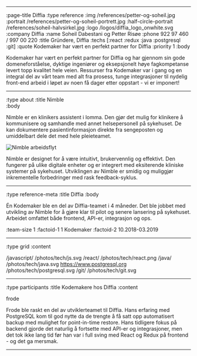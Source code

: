 --------------------------------------------------------------------------------
:page-title Diffia
:type reference
:img /references/petter-og-soheil.jpg
:portrait /references/petter-og-soheil-portrett.jpg
:half-circle-portrait /references/soheil-halvsirkel.jpg
:logo /logos/diffia_logo_onwhite.svg
:company Diffia
:name Soheil Dabestani og Petter Risøe
:phone 922 97 460 / 997 00 220
:title Gründere, Diffia
:techs [:react :redux :java :postgresql :git]
:quote Kodemaker har vært en perfekt partner for Diffia
:priority 1
:body

Kodemaker har vært en perfekt partner for Diffia og 
har gjennom sin gode domeneforståelse, dyktige ingeniører og eksepsjonelt høye 
fagkompetanse levert topp kvalitet hele veien. Ressurser fra Kodemaker var i gang 
og en integral del av vårt team med alt fra prosess, tunge integrasjoner til 
nydelig front-end arbeid i løpet av noen få dager etter oppstart - vi er imponert!

--------------------------------------------------------------------------------
:type about
:title Nimble  
:body

Nimble er en klinikers assistent i lomma. Den gjør det mulig for klinikere å kommunisere og samhandle med annet
helsepersonell på sykehuset. De kan dokumentere pasientinformasjon direkte fra sengeposten og umiddelbart dele
det med hele pleieteamet.

![Nimble arbeidsflyt](/illustrations/references/nimble.png)

Nimble er designet for å være intuitivt, brukervennlig og effektivt. Den fungerer på ulike digitale enheter og
er integrert med eksiterende kliniske systemer på sykehuset. Utviklingen av Nimble er smidig og muliggjør
inkrementelle forbedringer med rask feedback-syklus.


--------------------------------------------------------------------------------
:type reference-meta
:title Diffia
:body

Én Kodemaker ble en del av Diffia-teamet i 4 måneder.
Det ble jobbet med utvikling av Nimble for å gjøre klar til pilot og senere lansering på sykehuset.
Arbeidet omfattet både frontend, API-er, integrasjon og ops.

:team-size 1
:factoid-1 1 Kodemaker
:factoid-2 10.2018-03.2019

--------------------------------------------------------------------------------
:type grid
:content

/javascript/                       /photos/tech/js.svg
/react/                            /photos/tech/react.png
/java/                             /photos/tech/java.svg
https://www.postgresql.org         /photos/tech/postgresql.svg
/git/                              /photos/tech/git.svg

--------------------------------------------------------------------------------

:type participants
:title Kodemakere hos Diffia
:content

frode

Frode ble raskt en del av utviklerteamet til Diffia. Hans erfaring med PostgreSQL kom til god nytte da de
trengte å få satt opp automatisert backup med mulighet for point-in-time restore. Hans tidligere fokus på backend
gjorde det naturlig å fortsette med API-er og integrasjoner, men det tok ikke lang tid før han var i full sving
med React og Redux på frontend - og det ga mersmak.


--------------------------------------------------------------------------------

